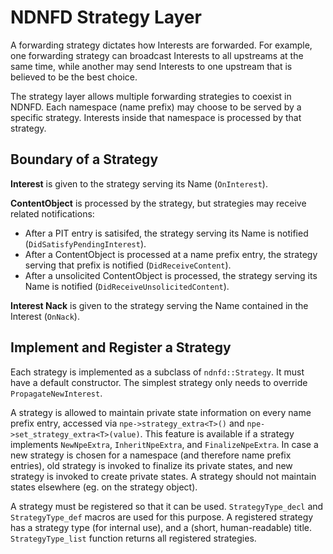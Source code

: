 # NDNFD Strategy Layer

A forwarding strategy dictates how Interests are forwarded. For example, one forwarding strategy can broadcast Interests to all upstreams at the same time, while another may send Interests to one upstream that is believed to be the best choice.

The strategy layer allows multiple forwarding strategies to coexist in NDNFD. Each namespace (name prefix) may choose to be served by a specific strategy. Interests inside that namespace is processed by that strategy.

## Boundary of a Strategy

**Interest** is given to the strategy serving its Name (`OnInterest`).

**ContentObject** is processed by the strategy, but strategies may receive related notifications:

* After a PIT entry is satisifed, the strategy serving its Name is notified (`DidSatisfyPendingInterest`).
* After a ContentObject is processed at a name prefix entry, the strategy serving that prefix is notified (`DidReceiveContent`).
* After a unsolicited ContentObject is processed, the strategy serving its Name is notified (`DidReceiveUnsolicitedContent`).

**Interest Nack** is given to the strategy serving the Name contained in the Interest (`OnNack`).


## Implement and Register a Strategy

Each strategy is implemented as a subclass of `ndnfd::Strategy`. It must have a default constructor. The simplest strategy only needs to override `PropagateNewInterest`.

A strategy is allowed to maintain private state information on every name prefix entry, accessed via `npe->strategy_extra<T>()` and `npe->set_strategy_extra<T>(value)`. This feature is available if a strategy implements `NewNpeExtra`, `InheritNpeExtra`, and `FinalizeNpeExtra`. In case a new strategy is chosen for a namespace (and therefore name prefix entries), old strategy is invoked to finalize its private states, and new strategy is invoked to create private states. A strategy should not maintain states elsewhere (eg. on the strategy object).

A strategy must be registered so that it can be used. `StrategyType_decl` and `StrategyType_def` macros are used for this purpose. A registered strategy has a strategy type (for internal use), and a (short, human-readable) title. `StrategyType_list` function returns all registered strategies.



